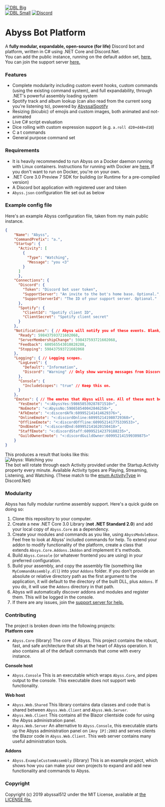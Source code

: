 [![DBL Big](https://discordbots.org/api/widget/532099058941034498.svg)](https://discordbots.org/bot/532099058941034498)  
[![DBL Small](https://discordbots.org/api/widget/owner/532099058941034498.svg)](https://discordbots.org/bot/532099058941034498) [![Discord](https://img.shields.io/discord/598437365891203072?style=flat-square)](https://discord.gg/RsRps9M)
# Abyss Bot Platform

A **fully modular, expandable, open-source (for life)** Discord bot and platform, written in C# using .NET Core and Discord.Net.  
You can add the public instance, running on the default addon set, [here.](https://discordapp.com/api/oauth2/authorize?client_id=532099058941034498&permissions=0&scope=bot)  
You can join the support server [here.](https://discord.gg/RsRps9M)
  
### Features
- Complete modularity including custom event hooks, custom commands (using the existing command system), and full expandability, through .NET's powerful assembly loading system   
- Spotify track and album lookup (can also read from the current song you're listening to), powered by [AbyssalSpotify](http://github.com/abyssal512/AbyssalSpotify)  
- Resizing (bicubic) of emojis and custom images, both animated and not-animated  
- Live C# script evaluation  
- Dice rolling with custom expression support (e.g. `a.roll d20+d48+d10`)  
- C a t commands  
- General purpose command set

  
### Requirements
- It is heavily recommended to run Abyss on a Docker daemon running with Linux containers. Instructions for running with Docker are [here.](DOCKER.md) If you don't want to run on Docker, you're on your own.
- .NET Core 3.0 Preview 7 SDK for building (or Runtime for a pre-compiled version)
- A Discord bot application with registered user and token
- `Abyss.json` configuration file set out as below

### Example config file
Here's an example Abyss configuration file, taken from my main public instance.
```json
{
    "Name": "Abyss",
    "CommandPrefix": "a.",
    "Startup": {
      "Activity": [
        {
          "Type": "Watching",
          "Message": "you <3"
        }
      ]
      },
    "Connections": {
      "Discord": {
        "Token": "Discord bot user token",
        "SupportServer": "An invite to the bot's home base. Optional.",
        "SupportServerId": "The ID of your support server. Optional."
      },
      "Spotify": {
        "ClientId": "Spotify client ID",
        "ClientSecret": "Spotify client secret"
      }
    },
    "Notifications": { // Abyss will notify you of these events. Blank/missing values will be ignored.
      "Ready": 598437593721602068,
      "ServerMembershipChange": 598437593721602068,
      "Feedback": 600565543010828288,
      "Stopping": 598437593721602068
    },
    "Logging": { // Logging scopes.
      "LogLevel": {
        "Default": "Information",
        "Discord": "Warning" // Only show warning messages from Discord.
      },
      "Console": {
        "IncludeScopes": "true" // Keep this on.
      }
    },
    "Emotes": { // The emotes that Abyss will use. All of these must be filled.
      "YesEmote": "<:AbyssYes:598658539287871510>",
      "NoEmote": "<:AbyssNo:598658540042846258>",
      "AfkEmote": "<:discordAfk:609952141414629376>",
      "OnlineEmote": "<:discordOnline:609952141980729360>",
      "OfflineEmote": "<:discordOffline:609952141775339533>",
      "DndEmote": "<:discordDnd:609952141620150418>",
      "StaffEmote": "<:discordStaff:609952142379188235>",
      "GuildOwnerEmote": "<:discordGuildOwner:609952141599309875>"
    }
}

```
This produces a result that looks like this:   
![Abyss: Watching you](https://jessica.is-pretty.cool/AQx2195.png)  
The bot will rotate through each Activity provided under the Startup.Activity property every minute. Available Activity types are Playing, Streaming, Listening, and Watching. (These match to the [enum ActivityType](https://docs.stillu.cc/api/Discord.ActivityType.html) in Discord.Net)  
  
### Modularity
Abyss has fully modular runtime assembly support. Here's a quick guide on doing so:
1) Clone this repository to your computer.
2) Create a new .NET Core 3.0 Library (**not .NET Standard 2.0**) and add your local copy of `Abyss.Core` as a dependency.
3) Create your modules and commands as you like, using `AbyssModuleBase`. Feel free to look at Abyss' included commands for help. To extend your addon to modify functionality of the platform, create a class that extends `Absys.Core.Addons.IAddon` and implement it's methods.
4) Build `Abyss.Console` (or whatever frontend you are using) in your preferred configuration.
5) Build your assembly, and copy the assembly file (something like `MyCommandAssembly.dll`) into your `Addons` folder. If you don't provide an absolute or relative directory path as the first argument to the application, it will default to the directory of the built DLL, plus `Addons`. If you do, it will use the `Addons` directory in that path.
6) Abyss will automatically discover addons and modules and register them. This will be logged in the console.
7) If there are any issues, join the [support server for help.](https://discord.gg/RsRps9M)


### Contributing
The project is broken down into the following projects:   
**Platform core**  
- `Abyss.Core` (library) The core of Abyss. This project contains the robust, fast, and safe architecture that sits at the heart of Abyss operation. It also contains all of the default commands that come with every instance.  

**Console host**  
- `Abyss.Console` This is an executable which wraps `Abyss.Core`, and pipes output to the console. This executable does not support web functionality.  

**Web host**  
- `Abyss.Web.Shared` This library contains data classes and code that is shared between `Abyss.Web.Client` and `Abyss.Web.Server`.
- `Abyss.Web.Client` This contains all the Blazor clientside code for using the Abyss administration panel.
- `Abyss.Web.Server` An alternative to `Abyss.Console`, this executable starts up the Abyss administration panel on `[Any IP]:2003` and serves clients the Blazor code in `Abyss.Web.Client`. This web server contains many useful administration tools.   

**Addons**  
- `Abyss.ExampleCustomAssembly` (library) This is an example project, which shows how you can make your own projects to expand and add new functionality and commands to Abyss.

### Copyright
Copyright (c) 2019 abyssal512 under the MIT License, available at [the LICENSE file.](LICENSE.md)
